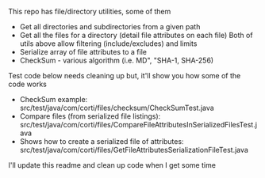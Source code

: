 This repo has file/directory utilities, some of them
- Get all directories and subdirectories from a given path
- Get all the files for a directory (detail file attributes on each file)
Both of utils above allow filtering (include/excludes) and limits
- Serialize array of file attributes to a file
- CheckSum - various algorithm (i.e. MD", "SHA-1, SHA-256)

Test code below needs cleaning up but, it'll show you how some of the code works
- CheckSum example: src/test/java/com/corti/files/checksum/CheckSumTest.java
- Compare files (from serialized file listings): src/test/java/com/corti/files/CompareFileAttributesInSerializedFilesTest.java
- Shows how to create a serialized file of attributes: src/test/java/com/corti/files/GetFileAttributesSerializationFileTest.java

I'll update this readme and clean up code when I get some time
